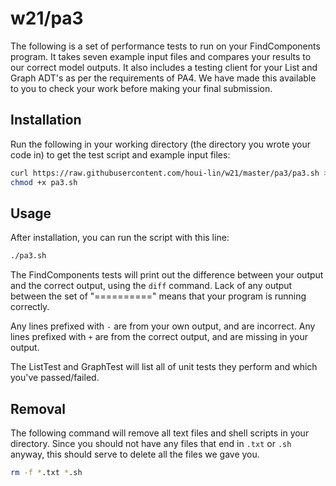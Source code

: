 # w21/pa3

The following is a set of performance tests to run on your FindComponents
program. It takes seven example input files and compares your results to our
correct model outputs. It also includes a testing client for your List and Graph
ADT's as per the requirements of PA4. We have made this available to you to
check your work before making your final submission.

## Installation

Run the following in your working directory (the directory you wrote your code
in) to get the test script and example input files:

```bash
curl https://raw.githubusercontent.com/houi-lin/w21/master/pa3/pa3.sh > pa3.sh
chmod +x pa3.sh
```

## Usage

After installation, you can run the script with this line:

```bash
./pa3.sh
```

The FindComponents tests will print out the difference between your output and the correct output,
using the `diff` command. Lack of any output between the set of "=========="
means that your program is running correctly.

Any lines prefixed with `-` are from your own output, and are incorrect. Any
lines prefixed with `+` are from the correct output, and are missing in your
output.

The ListTest and GraphTest will list all of unit tests they perform and which
you've passed/failed.

## Removal

The following command will remove all text files and shell scripts in your
directory. Since you should not have any files that end in `.txt` or `.sh`
anyway, this should serve to delete all the files we gave you.

```bash
rm -f *.txt *.sh
```
